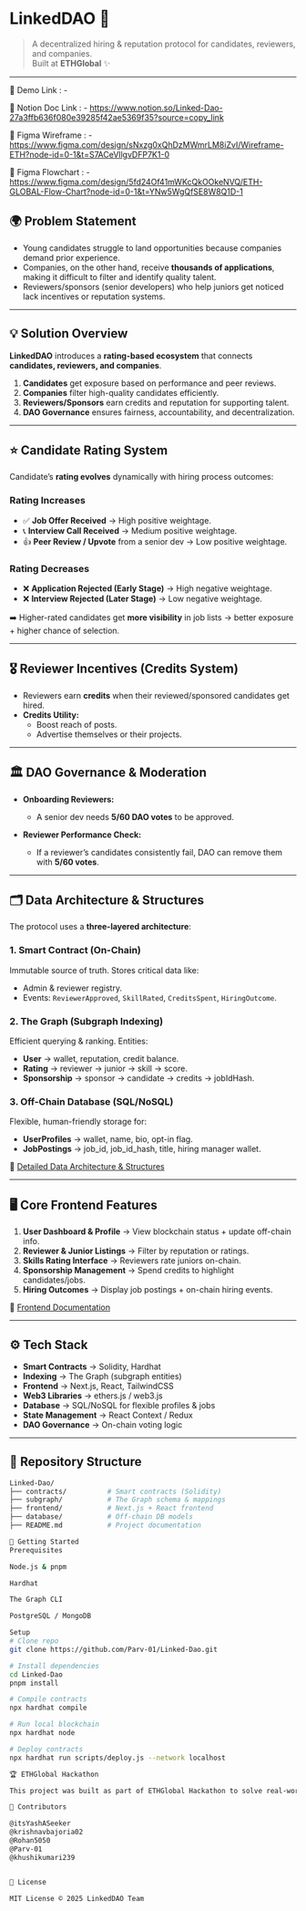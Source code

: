 # LinkedDAO 🩻  
> A decentralized hiring & reputation protocol for candidates, reviewers, and companies.  
Built at **ETHGlobal** ✨

---
🔗 Demo Link : - 

🔗 Notion Doc Link : - https://www.notion.so/Linked-Dao-27a3ffb636f080e39285f42ae5369f35?source=copy_link

🎨 Figma Wireframe : - https://www.figma.com/design/sNxzg0xQhDzMWmrLM8iZvI/Wireframe-ETH?node-id=0-1&t=S7ACeVllgvDFP7K1-0

🎨 Figma Flowchart : - https://www.figma.com/design/5fd24Of41mWKcQkOOkeNVQ/ETH-GLOBAL-Flow-Chart?node-id=0-1&t=YNw5WgQfSE8W8Q1D-1 

## 🌍 Problem Statement  

- Young candidates struggle to land opportunities because companies demand prior experience.  
- Companies, on the other hand, receive **thousands of applications**, making it difficult to filter and identify quality talent.  
- Reviewers/sponsors (senior developers) who help juniors get noticed lack incentives or reputation systems.  

---

## 💡 Solution Overview  

**LinkedDAO** introduces a **rating-based ecosystem** that connects **candidates, reviewers, and companies**.  

1. **Candidates** get exposure based on performance and peer reviews.  
2. **Companies** filter high-quality candidates efficiently.  
3. **Reviewers/Sponsors** earn credits and reputation for supporting talent.  
4. **DAO Governance** ensures fairness, accountability, and decentralization.  

---

## ⭐ Candidate Rating System  

Candidate’s **rating evolves** dynamically with hiring process outcomes:

### Rating Increases  
- ✅ **Job Offer Received** → High positive weightage.  
- 📞 **Interview Call Received** → Medium positive weightage.  
- 👍 **Peer Review / Upvote** from a senior dev → Low positive weightage.  

### Rating Decreases  
- ❌ **Application Rejected (Early Stage)** → High negative weightage.  
- ❌ **Interview Rejected (Later Stage)** → Low negative weightage.  

➡️ Higher-rated candidates get **more visibility** in job lists → better exposure + higher chance of selection.  

---

## 🎖️ Reviewer Incentives (Credits System)  

- Reviewers earn **credits** when their reviewed/sponsored candidates get hired.  
- **Credits Utility:**  
  - Boost reach of posts.  
  - Advertise themselves or their projects.  

---

## 🏛 DAO Governance & Moderation  

- **Onboarding Reviewers:**  
  - A senior dev needs **5/60 DAO votes** to be approved.  

- **Reviewer Performance Check:**  
  - If a reviewer’s candidates consistently fail, DAO can remove them with **5/60 votes**.  

---

## 🗂 Data Architecture & Structures  

The protocol uses a **three-layered architecture**:

### 1. Smart Contract (On-Chain)  
Immutable source of truth. Stores critical data like:  
- Admin & reviewer registry.  
- Events: `ReviewerApproved`, `SkillRated`, `CreditsSpent`, `HiringOutcome`.  

### 2. The Graph (Subgraph Indexing)  
Efficient querying & ranking. Entities:  
- **User** → wallet, reputation, credit balance.  
- **Rating** → reviewer → junior → skill → score.  
- **Sponsorship** → sponsor → candidate → credits → jobIdHash.  

### 3. Off-Chain Database (SQL/NoSQL)  
Flexible, human-friendly storage for:  
- **UserProfiles** → wallet, name, bio, opt-in flag.  
- **JobPostings** → job_id, job_id_hash, title, hiring manager wallet.  

🔗 [Detailed Data Architecture & Structures](https://www.notion.so/Data-Architecture-Structures-27b3ffb636f080a5bb18e35193615079?pvs=21)  

---

## 🖥 Core Frontend Features  

1. **User Dashboard & Profile** → View blockchain status + update off-chain info.  
2. **Reviewer & Junior Listings** → Filter by reputation or ratings.  
3. **Skills Rating Interface** → Reviewers rate juniors on-chain.  
4. **Sponsorship Management** → Spend credits to highlight candidates/jobs.  
5. **Hiring Outcomes** → Display job postings + on-chain hiring events.  

🔗 [Frontend Documentation](https://www.notion.so/Frontend-27a3ffb636f080159d25cba9d76e0c7b?pvs=21)  

---

## ⚙️ Tech Stack  

- **Smart Contracts** → Solidity, Hardhat  
- **Indexing** → The Graph (subgraph entities)  
- **Frontend** → Next.js, React, TailwindCSS  
- **Web3 Libraries** → ethers.js / web3.js  
- **Database** → SQL/NoSQL for flexible profiles & jobs  
- **State Management** → React Context / Redux  
- **DAO Governance** → On-chain voting logic  

---

## 📂 Repository Structure  

```bash
Linked-Dao/
├── contracts/          # Smart contracts (Solidity)
├── subgraph/           # The Graph schema & mappings
├── frontend/           # Next.js + React frontend
├── database/           # Off-chain DB models
├── README.md           # Project documentation

🚀 Getting Started
Prerequisites

Node.js & pnpm

Hardhat

The Graph CLI

PostgreSQL / MongoDB

Setup
# Clone repo
git clone https://github.com/Parv-01/Linked-Dao.git

# Install dependencies
cd Linked-Dao
pnpm install

# Compile contracts
npx hardhat compile

# Run local blockchain
npx hardhat node

# Deploy contracts
npx hardhat run scripts/deploy.js --network localhost

🏆 ETHGlobal Hackathon

This project was built as part of ETHGlobal Hackathon to solve real-world problems in hiring and reputation management through Web3 + DAO governance.

🤝 Contributors

@itsYashASeeker
@krishnavbajoria02
@Rohan5050
@Parv-01
@khushikumari239


📜 License

MIT License © 2025 LinkedDAO Team
